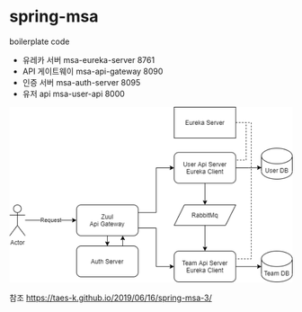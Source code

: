 # spring-msa
boilerplate code


- 유레카 서버	msa-eureka-server	8761
- API 게이트웨이	msa-api-gateway	8090
- 인증 서버	msa-auth-server 8095
- 유저 api	msa-user-api	8000

![](imgs/spring_msa.png)

참조
https://taes-k.github.io/2019/06/16/spring-msa-3/
